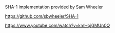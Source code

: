 SHA-1 implementation provided by Sam Wheeler

https://github.com/sbwheeler/SHA-1

https://www.youtube.com/watch?v=kmHojGMUn0Q